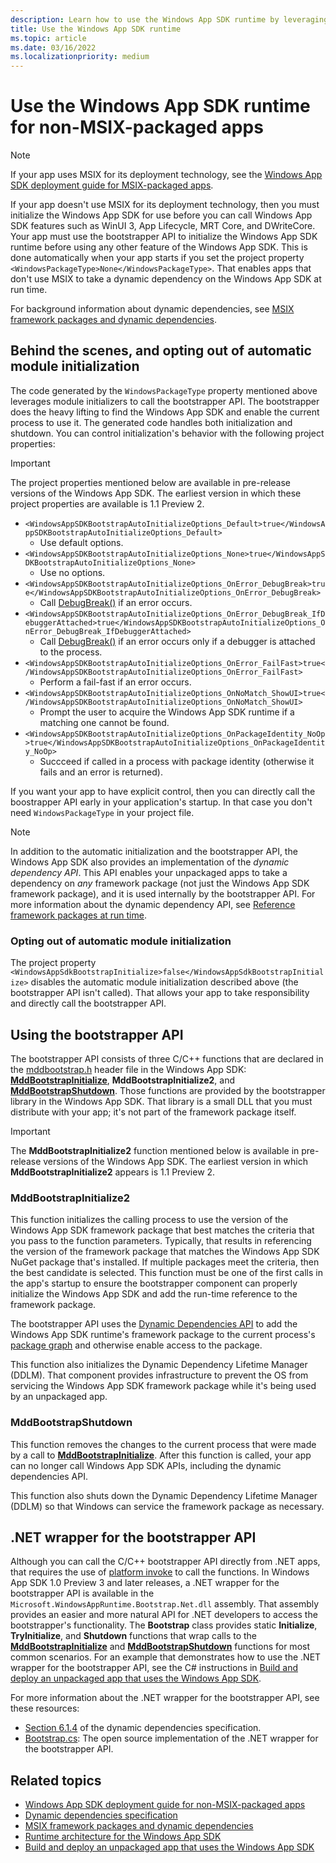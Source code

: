 ```yaml
---
description: Learn how to use the Windows App SDK runtime by leveraging the bootstrapper component.
title: Use the Windows App SDK runtime
ms.topic: article
ms.date: 03/16/2022
ms.localizationpriority: medium
---
```


# Use the Windows App SDK runtime for non-MSIX-packaged apps

> [!NOTE]
> If your app uses MSIX for its deployment technology, see the [Windows App SDK deployment guide for MSIX-packaged apps](deploy-packaged-apps.md).

If your app doesn't use MSIX for its deployment technology, then you must initialize the Windows App SDK for use before you can call Windows App SDK features such as WinUI 3, App Lifecycle, MRT Core, and DWriteCore. Your app must use the bootstrapper API to initialize the Windows App SDK runtime before using any other feature of the Windows App SDK. This is done automatically when your app starts if you set the project property `<WindowsPackageType>None</WindowsPackageType>`. That enables apps that don't use MSIX to take a dynamic dependency on the Windows App SDK at run time.

For background information about dynamic dependencies, see [MSIX framework packages and dynamic dependencies](../desktop/modernize/framework-packages/framework-packages-overview.md).

## Behind the scenes, and opting out of automatic module initialization

The code generated by the `WindowsPackageType` property mentioned above leverages module initializers to call the bootstrapper API. The bootstrapper does the heavy lifting to find the Windows App SDK and enable the current process to use it. The generated code handles both initialization and shutdown. You can control initialization's behavior with the following project properties:

> [!IMPORTANT]
> The project properties mentioned below are available in pre-release versions of the Windows App SDK. The earliest version in which these project properties are available is 1.1 Preview 2.

* `<WindowsAppSDKBootstrapAutoInitializeOptions_Default>true</WindowsAppSDKBootstrapAutoInitializeOptions_Default>`
    * Use default options.
* `<WindowsAppSDKBootstrapAutoInitializeOptions_None>true</WindowsAppSDKBootstrapAutoInitializeOptions_None>` 
    * Use no options.
* `<WindowsAppSDKBootstrapAutoInitializeOptions_OnError_DebugBreak>true</WindowsAppSDKBootstrapAutoInitializeOptions_OnError_DebugBreak>` 
    * Call [DebugBreak()](/windows/win32/api/debugapi/nf-debugapi-debugbreak) if an error occurs. 
* `<WindowsAppSDKBootstrapAutoInitializeOptions_OnError_DebugBreak_IfDebuggerAttached>true</WindowsAppSDKBootstrapAutoInitializeOptions_OnError_DebugBreak_IfDebuggerAttached>` 
    * Call [DebugBreak()](/windows/win32/api/debugapi/nf-debugapi-debugbreak) if an error occurs only if a debugger is attached to the process. 
* `<WindowsAppSDKBootstrapAutoInitializeOptions_OnError_FailFast>true</WindowsAppSDKBootstrapAutoInitializeOptions_OnError_FailFast>` 
    * Perform a fail-fast if an error occurs. 
* `<WindowsAppSDKBootstrapAutoInitializeOptions_OnNoMatch_ShowUI>true</WindowsAppSDKBootstrapAutoInitializeOptions_OnNoMatch_ShowUI>` 
    * Prompt the user to acquire the Windows App SDK runtime if a matching one cannot be found. 
* `<WindowsAppSDKBootstrapAutoInitializeOptions_OnPackageIdentity_NoOp>true</WindowsAppSDKBootstrapAutoInitializeOptions_OnPackageIdentity_NoOp>`
    * Succceed if called in a process with package identity (otherwise it fails and an error is returned). 

<!-- TODO for 1.1 GA: See INSERT-LINK-HERE-TO-BOOTSTRAP-ENUM-InitializeOptions for more details. -->

If you want your app to have explicit control, then you can directly call the boostrapper API early in your application's startup. In that case you don't need `WindowsPackageType` in your project file.

> [!NOTE]
> In addition to the automatic initialization and the bootstrapper API, the Windows App SDK also provides an implementation of the *dynamic dependency API*. This API enables your unpackaged apps to take a dependency on *any* framework package (not just the Windows App SDK framework package), and it is used internally by the bootstrapper API. For more information about the dynamic dependency API, see [Reference framework packages at run time](../desktop/modernize/framework-packages/use-the-dynamic-dependency-api.md).

### Opting out of automatic module initialization

The project property `<WindowsAppSdkBootstrapInitialize>false</WindowsAppSdkBootstrapInitialize>` disables the automatic module initialization described above (the bootstrapper API isn't called). That allows your app to take responsibility and directly call the bootstrapper API.

## Using the bootstrapper API

The bootstrapper API consists of three C/C++ functions that are declared in the [mddbootstrap.h](/windows/windows-app-sdk/api/win32/mddbootstrap) header file in the Windows App SDK: [**MddBootstrapInitialize**](/windows/windows-app-sdk/api/win32/mddbootstrap/nf-mddbootstrap-mddbootstrapinitialize), **MddBootstrapInitialize2**, and [**MddBootstrapShutdown**](/windows/windows-app-sdk/api/win32/mddbootstrap/nf-mddbootstrap-mddbootstrapshutdown). Those functions are provided by the bootstrapper library in the Windows App SDK. That library is a small DLL that you must distribute with your app; it's not part of the framework package itself.

> [!IMPORTANT]
> The **MddBootstrapInitialize2** function mentioned below is available in pre-release versions of the Windows App SDK. The earliest version in which **MddBootstrapInitialize2** appears is 1.1 Preview 2.

### MddBootstrapInitialize2

This function initializes the calling process to use the version of the Windows App SDK framework package that best matches the criteria that you pass to the function parameters. Typically, that results in referencing the version of the framework package that matches the Windows App SDK NuGet package that's installed. If multiple packages meet the criteria, then the best candidate is selected. This function must be one of the first calls in the app's startup to ensure the bootstrapper component can properly initialize the Windows App SDK and add the run-time reference to the framework package.

The bootstrapper API uses the [Dynamic Dependencies API](/windows/windows-app-sdk/api/win32/_dynamicdependency/) to add the Windows App SDK runtime's framework package to the current process's [package graph](/windows/apps/desktop/modernize/framework-packages/framework-packages-overview#framework-packages-and-the-package-graph) and otherwise enable access to the package.

This function also initializes the Dynamic Dependency Lifetime Manager (DDLM). That component provides infrastructure to prevent the OS from servicing the Windows App SDK framework package while it's being used by an unpackaged app.

### MddBootstrapShutdown

This function removes the changes to the current process that were made by a call to [**MddBootstrapInitialize**](/windows/windows-app-sdk/api/win32/mddbootstrap/nf-mddbootstrap-mddbootstrapinitialize). After this function is called, your app can no longer call Windows App SDK APIs, including the dynamic dependencies API.

This function also shuts down the Dynamic Dependency Lifetime Manager (DDLM) so that Windows can service the framework package as necessary.

<!-- TODO for 1.1: ## C++ wrapper for the bootstrapper API

A C++ wrapper for the bootstrapper API is available starting in Windows App SDK 1.1. -->

## .NET wrapper for the bootstrapper API

Although you can call the C/C++ bootstrapper API directly from .NET apps, that requires the use of [platform invoke](/dotnet/framework/interop/consuming-unmanaged-dll-functions) to call the functions. In Windows App SDK 1.0 Preview 3 and later releases, a .NET wrapper for the bootstrapper API is available in the `Microsoft.WindowsAppRuntime.Bootstrap.Net.dll` assembly. That assembly provides an easier and more natural API for .NET developers to access the bootstrapper's functionality. The **Bootstrap** class provides static **Initialize**, **TryInitialize**, and **Shutdown** functions that wrap calls to the [**MddBootstrapInitialize**](/windows/windows-app-sdk/api/win32/mddbootstrap/nf-mddbootstrap-mddbootstrapinitialize) and [**MddBootstrapShutdown**](/windows/windows-app-sdk/api/win32/mddbootstrap/nf-mddbootstrap-mddbootstrapshutdown) functions for most common scenarios. For an example that demonstrates how to use the .NET wrapper for the bootstrapper API, see the C# instructions in [Build and deploy an unpackaged app that uses the Windows App SDK](tutorial-unpackaged-deployment.md?tabs=csharp-dotnet-preview2#instructions).

For more information about the .NET wrapper for the bootstrapper API, see these resources:

- [Section 6.1.4](https://github.com/microsoft/WindowsAppSDK/blob/main/specs/dynamicdependencies/DynamicDependencies.md#614-microsoftwindowsapplicationmodeldynamicdependency-c) of the dynamic dependencies specification.
- [Bootstrap.cs](https://github.com/microsoft/WindowsAppSDK/blob/main/dev/Bootstrap/CS/Microsoft.WindowsAppRuntime.Bootstrap.Net/Bootstrap.cs): The open source implementation of the .NET wrapper for the bootstrapper API.

## Related topics

- [Windows App SDK deployment guide for non-MSIX-packaged apps](deploy-unpackaged-apps.md)
- [Dynamic dependencies specification](https://github.com/microsoft/WindowsAppSDK/blob/main/specs/dynamicdependencies/DynamicDependencies.md)
- [MSIX framework packages and dynamic dependencies](/windows/apps/desktop/modernize/framework-packages/framework-packages-overview)
- [Runtime architecture for the Windows App SDK](deployment-architecture.md)
- [Build and deploy an unpackaged app that uses the Windows App SDK](tutorial-unpackaged-deployment.md)

